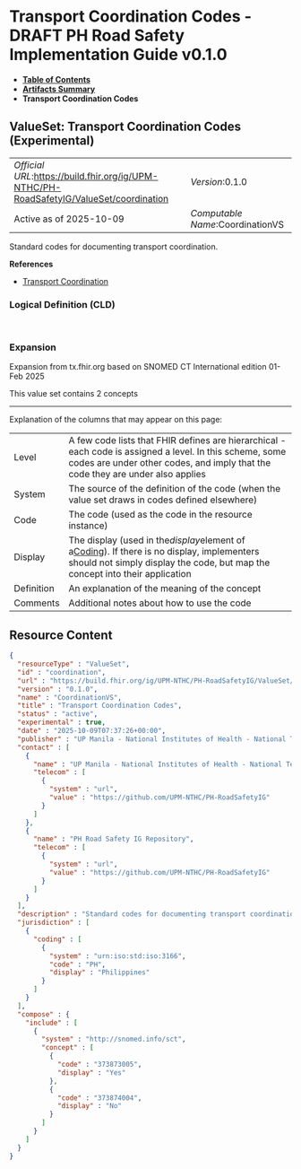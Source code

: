 # Transport Coordination Codes - DRAFT PH Road Safety Implementation Guide v0.1.0

* [**Table of Contents**](toc.md)
* [**Artifacts Summary**](artifacts.md)
* **Transport Coordination Codes**

## ValueSet: Transport Coordination Codes (Experimental) 

| | |
| :--- | :--- |
| *Official URL*:https://build.fhir.org/ig/UPM-NTHC/PH-RoadSafetyIG/ValueSet/coordination | *Version*:0.1.0 |
| Active as of 2025-10-09 | *Computable Name*:CoordinationVS |

 
Standard codes for documenting transport coordination. 

 **References** 

* [Transport Coordination](StructureDefinition-transpo-coordination.md)

### Logical Definition (CLD)

 

### Expansion

Expansion from tx.fhir.org based on SNOMED CT International edition 01-Feb 2025

This value set contains 2 concepts

-------

 Explanation of the columns that may appear on this page: 

| | |
| :--- | :--- |
| Level | A few code lists that FHIR defines are hierarchical - each code is assigned a level. In this scheme, some codes are under other codes, and imply that the code they are under also applies |
| System | The source of the definition of the code (when the value set draws in codes defined elsewhere) |
| Code | The code (used as the code in the resource instance) |
| Display | The display (used in the*display*element of a[Coding](http://hl7.org/fhir/R4/datatypes.html#Coding)). If there is no display, implementers should not simply display the code, but map the concept into their application |
| Definition | An explanation of the meaning of the concept |
| Comments | Additional notes about how to use the code |



## Resource Content

```json
{
  "resourceType" : "ValueSet",
  "id" : "coordination",
  "url" : "https://build.fhir.org/ig/UPM-NTHC/PH-RoadSafetyIG/ValueSet/coordination",
  "version" : "0.1.0",
  "name" : "CoordinationVS",
  "title" : "Transport Coordination Codes",
  "status" : "active",
  "experimental" : true,
  "date" : "2025-10-09T07:37:26+00:00",
  "publisher" : "UP Manila - National Institutes of Health - National Telehealth Center",
  "contact" : [
    {
      "name" : "UP Manila - National Institutes of Health - National Telehealth Center",
      "telecom" : [
        {
          "system" : "url",
          "value" : "https://github.com/UPM-NTHC/PH-RoadSafetyIG"
        }
      ]
    },
    {
      "name" : "PH Road Safety IG Repository",
      "telecom" : [
        {
          "system" : "url",
          "value" : "https://github.com/UPM-NTHC/PH-RoadSafetyIG"
        }
      ]
    }
  ],
  "description" : "Standard codes for documenting transport coordination.",
  "jurisdiction" : [
    {
      "coding" : [
        {
          "system" : "urn:iso:std:iso:3166",
          "code" : "PH",
          "display" : "Philippines"
        }
      ]
    }
  ],
  "compose" : {
    "include" : [
      {
        "system" : "http://snomed.info/sct",
        "concept" : [
          {
            "code" : "373873005",
            "display" : "Yes"
          },
          {
            "code" : "373874004",
            "display" : "No"
          }
        ]
      }
    ]
  }
}

```
